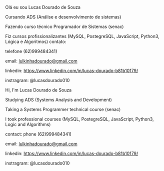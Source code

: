 Olá eu sou Lucas Dourado de Souza

Cursando ADS (Análise e desenvolvimento de sistemas)

Fazendo curso técnico Programador de Sistemas (senac)

Fiz cursos profissionalizantes (MySQL, PostegreSQL, JavaScript, Python3, Lógica e Algoritmos)
contato:

telefone (62)999484341)

email: lulkinhadourado@gmail.com

linkedin: https://www.linkedin.com/in/lucas-dourado-b81b10179/

instragram: @lucasdourado010


Hi, I'm Lucas Dourado de Souza

Studying ADS (Systems Analysis and Development)

Taking a Systems Programmer technical course (senac)

I took professional courses (MySQL, PostegreSQL, JavaScript, Python3, Logic and Algorithms)

contact:
phone (62)999484341)

email: lulkinhadourado@gmail.com

linkedin: https://www.linkedin.com/in/lucas-dourado-b81b10179/

instragram: @lucasdourado010
